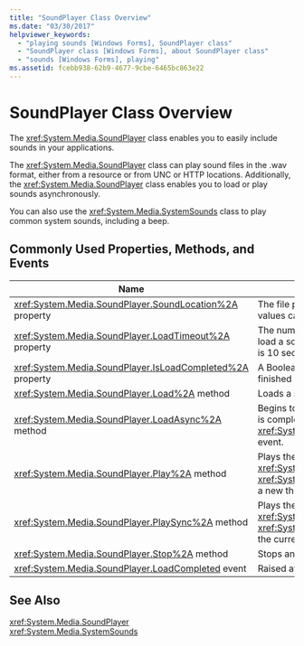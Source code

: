 ```yaml
---
title: "SoundPlayer Class Overview"
ms.date: "03/30/2017"
helpviewer_keywords: 
  - "playing sounds [Windows Forms], SoundPlayer class"
  - "SoundPlayer class [Windows Forms], about SoundPlayer class"
  - "sounds [Windows Forms], playing"
ms.assetid: fcebb938-62b9-4677-9cbe-6465bc863e22
---
```

# SoundPlayer Class Overview
The <xref:System.Media.SoundPlayer> class enables you to easily include sounds in your applications.  

 The <xref:System.Media.SoundPlayer> class can play sound files in the .wav format, either from a resource or from UNC or HTTP locations. Additionally, the <xref:System.Media.SoundPlayer> class enables you to load or play sounds asynchronously.  

 You can also use the <xref:System.Media.SystemSounds> class to play common system sounds, including a beep.  

## Commonly Used Properties, Methods, and Events  


|Name|Description|  
|----------|-----------------|  
|<xref:System.Media.SoundPlayer.SoundLocation%2A> property|The file path or Web address of the sound. Acceptable values can be UNC or HTTP.|  
|<xref:System.Media.SoundPlayer.LoadTimeout%2A> property|The number of milliseconds your program will wait to load a sound before it throws an exception. The default is 10 seconds.|  
|<xref:System.Media.SoundPlayer.IsLoadCompleted%2A> property|A Boolean value indicating whether the sound has finished loading.|  
|<xref:System.Media.SoundPlayer.Load%2A> method|Loads a sound synchronously.|  
|<xref:System.Media.SoundPlayer.LoadAsync%2A> method|Begins to load a sound asynchronously. When loading is complete, it raises the <xref:System.Media.SoundPlayer.OnLoadCompleted%2A> event.|  
|<xref:System.Media.SoundPlayer.Play%2A> method|Plays the sound specified in the <xref:System.Media.SoundPlayer.SoundLocation%2A> or <xref:System.Media.SoundPlayer.Stream%2A> property in a new thread.|  
|<xref:System.Media.SoundPlayer.PlaySync%2A> method|Plays the sound specified in the <xref:System.Media.SoundPlayer.SoundLocation%2A> or <xref:System.Media.SoundPlayer.Stream%2A> property in the current thread.|  
|<xref:System.Media.SoundPlayer.Stop%2A> method|Stops any sound currently playing.|  
|<xref:System.Media.SoundPlayer.LoadCompleted> event|Raised after the load of a sound is attempted.|  

## See Also  
 <xref:System.Media.SoundPlayer>  
 <xref:System.Media.SystemSounds>
